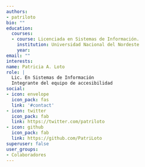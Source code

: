 ```yaml
---
authors:
- patriloto
bio: ""
education:
  courses:
  - course: Licenciada en Sistemas de Información.
    institution: Universidad Nacional del Nordeste 
    year: 
email: ""
interests:
name: Patricia A. Loto
role: |
  Lic. En Sistemas de Información
  Integrante del equipo de accesibilidad
social:
- icon: envelope
  icon_pack: fas
  link: '#contact'
- icon: twitter
  icon_pack: fab
  link: https://twitter.com/patriloto
- icon: github
  icon_pack: fab
  link: https://github.com/PatriLoto
superuser: false
user_groups:
- Colaboradores
---
```




